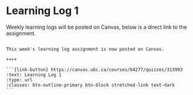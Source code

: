 # Learning Log 1

Weekly learning logs will be posted on Canvas, below is a direct link to the assignment.

````{panels}

This week's learning log assignment is now posted on Canvas.

++++ 

```{link-button} https://canvas.ubc.ca/courses/64277/quizzes/313993
:text: Learning Log 1
:type: url
:classes: btn-outline-primary btn-block stretched-link text-dark
```
````

